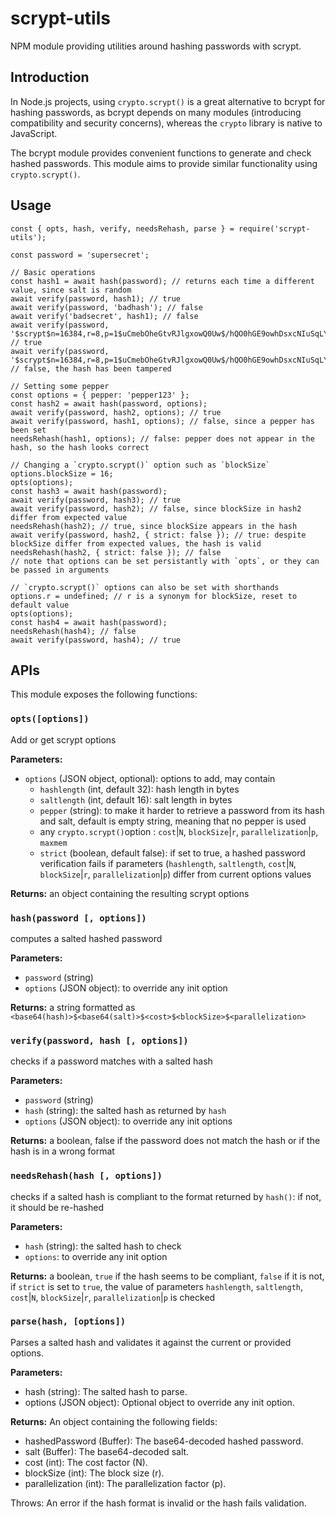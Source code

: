 # scrypt-utils
NPM module providing utilities around hashing passwords with scrypt.

## Introduction
In Node.js projects, using `crypto.scrypt()` is a great alternative to bcrypt for hashing passwords, as bcrypt depends on many modules (introducing compatibility and security concerns), whereas the `crypto` library is native to JavaScript.

The bcrypt module provides convenient functions to generate and check hashed passwords. This module aims to provide similar functionality using `crypto.scrypt()`.

## Usage
```
const { opts, hash, verify, needsRehash, parse } = require('scrypt-utils');

const password = 'supersecret';

// Basic operations
const hash1 = await hash(password); // returns each time a different value, since salt is random
await verify(password, hash1); // true
await verify(password, 'badhash'); // false
await verify('badsecret', hash1); // false
await verify(password, '$scrypt$n=16384,r=8,p=1$uCmebOheGtvRJlgxowQ0Uw$/hQO0hGE9owhDsxcNIuSqLY96uU58b9AsfSD4u59NBU'); // true
await verify(password, '$scrypt$n=16384,r=8,p=1$uCmebOheGtvRJlgxowQ0Uw$/hQO0hGE9owhDsxcNIuSqLY96uU58b9AsfSD4u59NXX'); // false, the hash has been tampered

// Setting some pepper
const options = { pepper: 'pepper123' };
const hash2 = await hash(password, options);
await verify(password, hash2, options); // true
await verify(password, hash1, options); // false, since a pepper has been set
needsRehash(hash1, options); // false: pepper does not appear in the hash, so the hash looks correct

// Changing a `crypto.scrypt()` option such as `blockSize`
options.blockSize = 16;
opts(options);
const hash3 = await hash(password);
await verify(password, hash3); // true
await verify(password, hash2); // false, since blockSize in hash2 differ from expected value
needsRehash(hash2); // true, since blockSize appears in the hash
await verify(password, hash2, { strict: false }); // true: despite blockSize differ from expected values, the hash is valid
needsRehash(hash2, { strict: false }); // false
// note that options can be set persistantly with `opts`, or they can be passed in arguments

// `crypto.scrypt()` options can also be set with shorthands
options.r = undefined; // r is a synonym for blockSize, reset to default value
opts(options);
const hash4 = await hash(password);
needsRehash(hash4); // false
await verify(password, hash4); // true

```

## APIs

This module exposes the following functions:

### `opts([options])`
Add or get scrypt options

**Parameters:**
  * `options` (JSON object, optional): options to add, may contain
    * `hashlength` (int, default 32): hash length in bytes
    * `saltlength` (int, default 16): salt length in bytes
    * `pepper` (string): to make it harder to retrieve a password from its hash and salt, default is empty string, meaning that no pepper is used
    * any `crypto.scrypt()`option : `cost`|`N`, `blockSize`|`r`, `parallelization`|`p`, `maxmem`
    * `strict` (boolean, default false): if set to true, a hashed password verification fails if parameters (`hashlength`, `saltlength`, `cost`|`N`, `blockSize`|`r`, `parallelization`|`p`) differ from current options values

**Returns:** an object containing the resulting scrypt options

### `hash(password [, options])`

computes a salted hashed password

**Parameters:**
  * `password` (string)
  * `options` (JSON object): to override any init option

**Returns:** a string formatted as `<base64(hash)>$<base64(salt)>$<cost>$<blockSize>$<parallelization>`

### `verify(password, hash [, options])`

checks if a password matches with a salted hash

**Parameters:**
  * `password` (string)
  * `hash` (string): the salted hash as returned by `hash`
  * `options` (JSON object): to override any init options

**Returns:** a boolean, false if the password does not match the hash or if the hash is in a wrong format

### `needsRehash(hash [, options])`

checks if a salted hash is compliant to the format returned by `hash()`: if not, it should be re-hashed

**Parameters:**
  * `hash` (string): the salted hash to check
  * `options`: to override any init option 

**Returns:** a boolean, `true` if the hash seems to be compliant, `false` if it is not,  
if `strict` is set to `true`, the value of parameters `hashlength`, `saltlength`, `cost`|`N`, `blockSize`|`r`, `parallelization`|`p` is checked

### `parse(hash, [options])`
Parses a salted hash and validates it against the current or provided options.

**Parameters:**
* hash (string): The salted hash to parse.
* options (JSON object): Optional object to override any init option.

**Returns:** An object containing the following fields:
* hashedPassword (Buffer): The base64-decoded hashed password.
* salt (Buffer): The base64-decoded salt.
* cost (int): The cost factor (N).
* blockSize (int): The block size (r).
* parallelization (int): The parallelization factor (p).

Throws: An error if the hash format is invalid or the hash fails validation.


